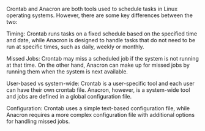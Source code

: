 Crontab and Anacron are both tools used to schedule tasks in Linux operating systems. However, there are some key differences between the two:

Timing: Crontab runs tasks on a fixed schedule based on the specified time and date, while Anacron is designed to handle tasks that do not need to be run at specific times, such as daily, weekly or monthly.

Missed Jobs: Crontab may miss a scheduled job if the system is not running at that time. On the other hand, Anacron can make up for missed jobs by running them when the system is next available.

User-based vs system-wide: Crontab is a user-specific tool and each user can have their own crontab file. Anacron, however, is a system-wide tool and jobs are defined in a global configuration file.

Configuration: Crontab uses a simple text-based configuration file, while Anacron requires a more complex configuration file with additional options for handling missed jobs.